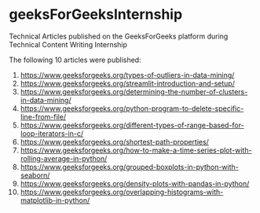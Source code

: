 # geeksForGeeksInternship
Technical Articles published on the GeeksForGeeks platform during Technical Content Writing Internship

The following 10 articles were published:

1. https://www.geeksforgeeks.org/types-of-outliers-in-data-mining/
2. https://www.geeksforgeeks.org/streamlit-introduction-and-setup/
3. https://www.geeksforgeeks.org/determining-the-number-of-clusters-in-data-mining/
4. https://www.geeksforgeeks.org/python-program-to-delete-specific-line-from-file/
5. https://www.geeksforgeeks.org/different-types-of-range-based-for-loop-iterators-in-c/
6. https://www.geeksforgeeks.org/shortest-path-properties/
7. https://www.geeksforgeeks.org/how-to-make-a-time-series-plot-with-rolling-average-in-python/
8. https://www.geeksforgeeks.org/grouped-boxplots-in-python-with-seaborn/
9. https://www.geeksforgeeks.org/density-plots-with-pandas-in-python/
10. https://www.geeksforgeeks.org/overlapping-histograms-with-matplotlib-in-python/

